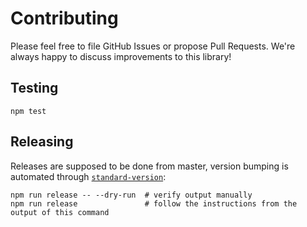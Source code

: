 # Contributing

Please feel free to file GitHub Issues or propose Pull Requests. We're always happy to discuss improvements to this library!

## Testing

```shell
npm test
```

## Releasing

Releases are supposed to be done from master, version bumping is automated through [`standard-version`](https://github.com/conventional-changelog/standard-version):

```shell
npm run release -- --dry-run  # verify output manually
npm run release               # follow the instructions from the output of this command
```
